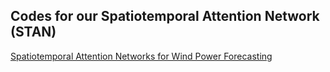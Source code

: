 Codes for our Spatiotemporal Attention Network (STAN)
--------
[Spatiotemporal Attention Networks for Wind Power Forecasting](https://arxiv.org/abs/1909.07369)
